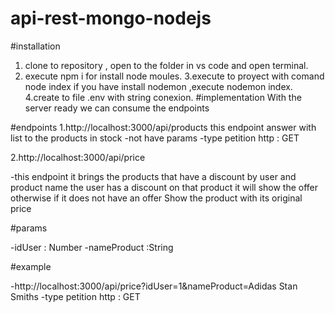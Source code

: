 # api-rest-mongo-nodejs

#installation
1. clone to repository , open to the folder in vs code and open terminal.
2. execute npm i for install node moules.
3.execute to proyect with comand node index if you have install nodemon ,execute nodemon index.
4.create to file .env with string conexion.
#implementation
With the server ready we can consume the endpoints

#endpoints 
1.http://localhost:3000/api/products
this endpoint answer with list to the products in stock
-not have params
-type petition http : GET

2.http://localhost:3000/api/price

-this endpoint it brings the products that have a discount by user and product name the user has a discount on that product it will show the offer otherwise if it does not have an offer Show the product with its original price

#params 

-idUser : Number 
-nameProduct :String

#example

-http://localhost:3000/api/price?idUser=1&nameProduct=Adidas Stan Smiths
-type petition http : GET

